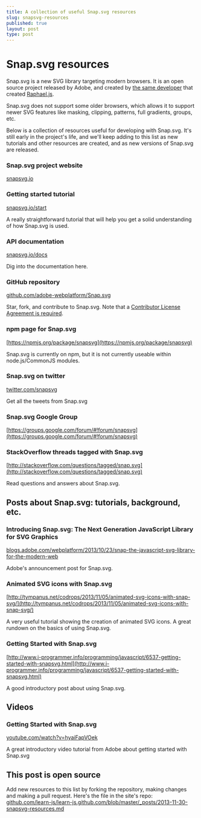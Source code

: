 ```yaml
---
title: A collection of useful Snap.svg resources
slug: snapsvg-resources
published: true
layout: post
type: post
---
```


# Snap.svg resources
Snap.svg is a new SVG library targeting modern browsers. It is an open source project released by Adobe, and created by [the same developer](https://github.com/DmitryBaranovskiy) that created [Raphael.js](https://github.com/DmitryBaranovskiy/raphael).

Snap.svg does not support some older browsers, which allows it to support newer SVG features like masking, clipping, patterns, full gradients, groups, etc.

Below is a collection of resources useful for developing with Snap.svg. It's still early in the project's life, and we'll keep adding to this list as new tutorials and other resources are created, and as new versions of Snap.svg are released.

### Snap.svg project website
[snapsvg.io](http://snapsvg.io)

### Getting started tutorial
[snapsvg.io/start](http://snapsvg.io/start/)

A really straightforward tutorial that will help you get a solid understanding of how Snap.svg is used.

### API documentation
[snapsvg.io/docs](http://snapsvg.io/docs/)

Dig into the documentation here.

### GitHub repository
[github.com/adobe-webplatform/Snap.svg](https://github.com/adobe-webplatform/Snap.svg)

Star, fork, and contribute to Snap.svg. Note that a [Contributor License Agreement is required](http://snapsvg.io/contributions/).

### npm page for Snap.svg
[https://npmjs.org/package/snapsvg](https://npmjs.org/package/snapsvg)

Snap.svg is currently on npm, but it is not currently useable within node.js/CommonJS modules.

### Snap.svg on twitter
[twitter.com/snapsvg](https://twitter.com/snapsvg)

Get all the tweets from Snap.svg

### Snap.svg Google Group
[https://groups.google.com/forum/#!forum/snapsvg](https://groups.google.com/forum/#!forum/snapsvg)

### StackOverflow threads tagged with Snap.svg
[http://stackoverflow.com/questions/tagged/snap.svg](http://stackoverflow.com/questions/tagged/snap.svg)

Read questions and answers about Snap.svg.


## Posts about Snap.svg: tutorials, background, etc.

### Introducing Snap.svg: The Next Generation JavaScript Library for SVG Graphics
[blogs.adobe.com/webplatform/2013/10/23/snap-the-javascript-svg-library-for-the-modern-web](http://blogs.adobe.com/webplatform/2013/10/23/snap-the-javascript-svg-library-for-the-modern-web)

Adobe's announcement post for Snap.svg.

### Animated SVG icons with Snap.svg
[http://tympanus.net/codrops/2013/11/05/animated-svg-icons-with-snap-svg/](http://tympanus.net/codrops/2013/11/05/animated-svg-icons-with-snap-svg/)

A very useful tutorial showing the creation of animated SVG icons. A great rundown on the basics of using Snap.svg.

### Getting Started with Snap.svg
[http://www.i-programmer.info/programming/javascript/6537-getting-started-with-snapsvg.html](http://www.i-programmer.info/programming/javascript/6537-getting-started-with-snapsvg.html)

A good introductory post about using Snap.svg.

## Videos

### Getting Started with Snap.svg
[youtube.com/watch?v=hyaiFapVOek](http://www.youtube.com/watch?v=hyaiFapVOek)

A great introductory video tutorial from Adobe about getting started with Snap.svg


## This post is open source
Add new resources to this list by forking the repository, making changes and making a pull request. Here's the file in the site's repo: [github.com/learn-js/learn-js.github.com/blob/master/_posts/2013-11-30-snapsvg-resources.md](https://github.com/learn-js/learn-js.github.com/blob/master/_posts/2013-11-30-snapsvg-resources.md)


